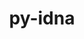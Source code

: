 ---
title: "py-idna"
layout: cache
categories: [package, develop-2023-10-01]
meta: {"versions": ["3.4"], "compilers": ["apple-clang@=14.0.0", "cce@=15.0.1", "gcc@=11.1.0", "gcc@=11.3.0", "gcc@=7.3.1", "oneapi@=2023.2.0"], "oss": ["amzn2", "rhel8", "ubuntu20.04", "ubuntu22.04", "ventura"], "platforms": ["darwin", "linux"], "targets": ["aarch64", "neoverse_n1", "ppc64le", "x86_64", "x86_64_v3", "zen4"], "stacks": ["aws-isc", "aws-isc-aarch64", "data-vis-sdk", "e4s", "e4s-cray-rhel", "e4s-oneapi", "e4s-power", "ml-darwin-aarch64-mps", "ml-linux-x86_64-cpu", "ml-linux-x86_64-cuda", "ml-linux-x86_64-rocm", "root"], "num_specs": 18, "num_specs_by_stack": {"root": 18, "ml-darwin-aarch64-mps": 3, "aws-isc-aarch64": 2, "aws-isc": 1, "e4s-cray-rhel": 1, "e4s": 1, "e4s-power": 2, "e4s-oneapi": 1, "data-vis-sdk": 2, "ml-linux-x86_64-rocm": 4, "ml-linux-x86_64-cuda": 5, "ml-linux-x86_64-cpu": 5}}
spec_details: [{"hash": "4arwa27ir6c573f7l7fe64hpjk6qoqse", "compiler": "apple-clang@=14.0.0", "versions": ["3.4"], "os": "ventura", "platform": "darwin", "target": "aarch64", "variants": ["build_system=python_pip"], "stacks": ["root", "ml-darwin-aarch64-mps"], "size": "-", "tarball": "https://binaries.spack.io/develop-2023-10-01/build_cache/darwin-ventura-aarch64/apple-clang-14.0.0/py-idna-3.4/darwin-ventura-aarch64-apple-clang-14.0.0-py-idna-3.4-4arwa27ir6c573f7l7fe64hpjk6qoqse.spack"}, {"hash": "alieb5oefv6viff2uashojuaf2qtn3wl", "compiler": "apple-clang@=14.0.0", "versions": ["3.4"], "os": "ventura", "platform": "darwin", "target": "aarch64", "variants": ["build_system=python_pip"], "stacks": ["root", "ml-darwin-aarch64-mps"], "size": "-", "tarball": "https://binaries.spack.io/develop-2023-10-01/build_cache/darwin-ventura-aarch64/apple-clang-14.0.0/py-idna-3.4/darwin-ventura-aarch64-apple-clang-14.0.0-py-idna-3.4-alieb5oefv6viff2uashojuaf2qtn3wl.spack"}, {"hash": "oj7j4o75kqumjjpiu22rybt5fmfxmerm", "compiler": "apple-clang@=14.0.0", "versions": ["3.4"], "os": "ventura", "platform": "darwin", "target": "aarch64", "variants": ["build_system=python_pip"], "stacks": ["root", "ml-darwin-aarch64-mps"], "size": "-", "tarball": "https://binaries.spack.io/develop-2023-10-01/build_cache/darwin-ventura-aarch64/apple-clang-14.0.0/py-idna-3.4/darwin-ventura-aarch64-apple-clang-14.0.0-py-idna-3.4-oj7j4o75kqumjjpiu22rybt5fmfxmerm.spack"}, {"hash": "ct6lz6zgi5zzvmd6i557qgizwqoithpm", "compiler": "gcc@=7.3.1", "versions": ["3.4"], "os": "amzn2", "platform": "linux", "target": "aarch64", "variants": ["build_system=python_pip"], "stacks": ["root", "aws-isc-aarch64"], "size": "-", "tarball": "https://binaries.spack.io/develop-2023-10-01/build_cache/linux-amzn2-aarch64/gcc-7.3.1/py-idna-3.4/linux-amzn2-aarch64-gcc-7.3.1-py-idna-3.4-ct6lz6zgi5zzvmd6i557qgizwqoithpm.spack"}, {"hash": "qwgfoesd5qkn76ss2eh7dhg4wwaemhu7", "compiler": "gcc@=7.3.1", "versions": ["3.4"], "os": "amzn2", "platform": "linux", "target": "neoverse_n1", "variants": ["build_system=python_pip"], "stacks": ["root", "aws-isc-aarch64"], "size": "-", "tarball": "https://binaries.spack.io/develop-2023-10-01/build_cache/linux-amzn2-neoverse_n1/gcc-7.3.1/py-idna-3.4/linux-amzn2-neoverse_n1-gcc-7.3.1-py-idna-3.4-qwgfoesd5qkn76ss2eh7dhg4wwaemhu7.spack"}, {"hash": "yeze7arqzzsomi6fwwwxbr7e7fhqotfy", "compiler": "gcc@=7.3.1", "versions": ["3.4"], "os": "amzn2", "platform": "linux", "target": "x86_64_v3", "variants": ["build_system=python_pip"], "stacks": ["root", "aws-isc"], "size": "-", "tarball": "https://binaries.spack.io/develop-2023-10-01/build_cache/linux-amzn2-x86_64_v3/gcc-7.3.1/py-idna-3.4/linux-amzn2-x86_64_v3-gcc-7.3.1-py-idna-3.4-yeze7arqzzsomi6fwwwxbr7e7fhqotfy.spack"}, {"hash": "gzcbq6sjfmgiu6hx3bix6clmgnw252bj", "compiler": "cce@=15.0.1", "versions": ["3.4"], "os": "rhel8", "platform": "linux", "target": "zen4", "variants": ["build_system=python_pip"], "stacks": ["root", "e4s-cray-rhel"], "size": "-", "tarball": "https://binaries.spack.io/develop-2023-10-01/build_cache/linux-rhel8-zen4/cce-15.0.1/py-idna-3.4/linux-rhel8-zen4-cce-15.0.1-py-idna-3.4-gzcbq6sjfmgiu6hx3bix6clmgnw252bj.spack"}, {"hash": "4o4kzh4kdddr667s3raaoft2wifjvi6k", "compiler": "gcc@=11.1.0", "versions": ["3.4"], "os": "ubuntu20.04", "platform": "linux", "target": "x86_64_v3", "variants": ["build_system=python_pip"], "stacks": ["e4s", "root"], "size": "-", "tarball": "https://binaries.spack.io/develop-2023-10-01/build_cache/linux-ubuntu20.04-x86_64_v3/gcc-11.1.0/py-idna-3.4/linux-ubuntu20.04-x86_64_v3-gcc-11.1.0-py-idna-3.4-4o4kzh4kdddr667s3raaoft2wifjvi6k.spack"}, {"hash": "hxnkx6tys7p6wbq3jc7gdvtxuzwiq76t", "compiler": "gcc@=11.1.0", "versions": ["3.4"], "os": "ubuntu20.04", "platform": "linux", "target": "ppc64le", "variants": ["build_system=python_pip"], "stacks": ["e4s-power", "root"], "size": "-", "tarball": "https://binaries.spack.io/develop-2023-10-01/build_cache/linux-ubuntu20.04-ppc64le/gcc-11.1.0/py-idna-3.4/linux-ubuntu20.04-ppc64le-gcc-11.1.0-py-idna-3.4-hxnkx6tys7p6wbq3jc7gdvtxuzwiq76t.spack"}, {"hash": "fiueqfwrj7ox5rnnwwcy2ngmnox2hi27", "compiler": "gcc@=11.1.0", "versions": ["3.4"], "os": "ubuntu20.04", "platform": "linux", "target": "ppc64le", "variants": ["build_system=python_pip"], "stacks": ["e4s-power", "root"], "size": "-", "tarball": "https://binaries.spack.io/develop-2023-10-01/build_cache/linux-ubuntu20.04-ppc64le/gcc-11.1.0/py-idna-3.4/linux-ubuntu20.04-ppc64le-gcc-11.1.0-py-idna-3.4-fiueqfwrj7ox5rnnwwcy2ngmnox2hi27.spack"}, {"hash": "7yomkmzvsdbslb4b3aspcgoov24oecd5", "compiler": "oneapi@=2023.2.0", "versions": ["3.4"], "os": "ubuntu20.04", "platform": "linux", "target": "x86_64", "variants": ["build_system=python_pip"], "stacks": ["e4s-oneapi", "root"], "size": "-", "tarball": "https://binaries.spack.io/develop-2023-10-01/build_cache/linux-ubuntu20.04-x86_64/oneapi-2023.2.0/py-idna-3.4/linux-ubuntu20.04-x86_64-oneapi-2023.2.0-py-idna-3.4-7yomkmzvsdbslb4b3aspcgoov24oecd5.spack"}, {"hash": "n7rt3huugmuvag5wa5dugvnqjxwyps7z", "compiler": "gcc@=11.1.0", "versions": ["3.4"], "os": "ubuntu20.04", "platform": "linux", "target": "x86_64_v3", "variants": ["build_system=python_pip"], "stacks": ["data-vis-sdk", "root"], "size": "-", "tarball": "https://binaries.spack.io/develop-2023-10-01/build_cache/linux-ubuntu20.04-x86_64_v3/gcc-11.1.0/py-idna-3.4/linux-ubuntu20.04-x86_64_v3-gcc-11.1.0-py-idna-3.4-n7rt3huugmuvag5wa5dugvnqjxwyps7z.spack"}, {"hash": "aeg3p4vbklpb7g2lmxw7piioccan44tk", "compiler": "gcc@=11.1.0", "versions": ["3.4"], "os": "ubuntu20.04", "platform": "linux", "target": "x86_64_v3", "variants": ["build_system=python_pip"], "stacks": ["data-vis-sdk", "root"], "size": "-", "tarball": "https://binaries.spack.io/develop-2023-10-01/build_cache/linux-ubuntu20.04-x86_64_v3/gcc-11.1.0/py-idna-3.4/linux-ubuntu20.04-x86_64_v3-gcc-11.1.0-py-idna-3.4-aeg3p4vbklpb7g2lmxw7piioccan44tk.spack"}, {"hash": "dppe6jyyqb4h5yexvxksfwheupevdklv", "compiler": "gcc@=11.3.0", "versions": ["3.4"], "os": "ubuntu22.04", "platform": "linux", "target": "x86_64_v3", "variants": ["build_system=python_pip"], "stacks": ["ml-linux-x86_64-rocm", "root", "ml-linux-x86_64-cuda", "ml-linux-x86_64-cpu"], "size": "-", "tarball": "https://binaries.spack.io/develop-2023-10-01/build_cache/linux-ubuntu22.04-x86_64_v3/gcc-11.3.0/py-idna-3.4/linux-ubuntu22.04-x86_64_v3-gcc-11.3.0-py-idna-3.4-dppe6jyyqb4h5yexvxksfwheupevdklv.spack"}, {"hash": "gqtn3h6sv2cwxpuch3trjlibx2qfmypr", "compiler": "gcc@=11.3.0", "versions": ["3.4"], "os": "ubuntu22.04", "platform": "linux", "target": "x86_64_v3", "variants": ["build_system=python_pip"], "stacks": ["root", "ml-linux-x86_64-cuda", "ml-linux-x86_64-cpu"], "size": "-", "tarball": "https://binaries.spack.io/develop-2023-10-01/build_cache/linux-ubuntu22.04-x86_64_v3/gcc-11.3.0/py-idna-3.4/linux-ubuntu22.04-x86_64_v3-gcc-11.3.0-py-idna-3.4-gqtn3h6sv2cwxpuch3trjlibx2qfmypr.spack"}, {"hash": "kfyxe77yzzq4lpcxqo36ih7ti37gwvrw", "compiler": "gcc@=11.3.0", "versions": ["3.4"], "os": "ubuntu22.04", "platform": "linux", "target": "x86_64_v3", "variants": ["build_system=python_pip"], "stacks": ["ml-linux-x86_64-rocm", "root", "ml-linux-x86_64-cuda", "ml-linux-x86_64-cpu"], "size": "-", "tarball": "https://binaries.spack.io/develop-2023-10-01/build_cache/linux-ubuntu22.04-x86_64_v3/gcc-11.3.0/py-idna-3.4/linux-ubuntu22.04-x86_64_v3-gcc-11.3.0-py-idna-3.4-kfyxe77yzzq4lpcxqo36ih7ti37gwvrw.spack"}, {"hash": "ms4kvtviyjn4l375xjgy6lywp3bhiuql", "compiler": "gcc@=11.3.0", "versions": ["3.4"], "os": "ubuntu22.04", "platform": "linux", "target": "x86_64_v3", "variants": ["build_system=python_pip"], "stacks": ["ml-linux-x86_64-rocm", "root", "ml-linux-x86_64-cuda", "ml-linux-x86_64-cpu"], "size": "-", "tarball": "https://binaries.spack.io/develop-2023-10-01/build_cache/linux-ubuntu22.04-x86_64_v3/gcc-11.3.0/py-idna-3.4/linux-ubuntu22.04-x86_64_v3-gcc-11.3.0-py-idna-3.4-ms4kvtviyjn4l375xjgy6lywp3bhiuql.spack"}, {"hash": "dsls6om2qeybttrcfjbqswzzngrxzzyr", "compiler": "gcc@=11.3.0", "versions": ["3.4"], "os": "ubuntu22.04", "platform": "linux", "target": "x86_64_v3", "variants": ["build_system=python_pip"], "stacks": ["ml-linux-x86_64-rocm", "root", "ml-linux-x86_64-cuda", "ml-linux-x86_64-cpu"], "size": "-", "tarball": "https://binaries.spack.io/develop-2023-10-01/build_cache/linux-ubuntu22.04-x86_64_v3/gcc-11.3.0/py-idna-3.4/linux-ubuntu22.04-x86_64_v3-gcc-11.3.0-py-idna-3.4-dsls6om2qeybttrcfjbqswzzngrxzzyr.spack"}]
---